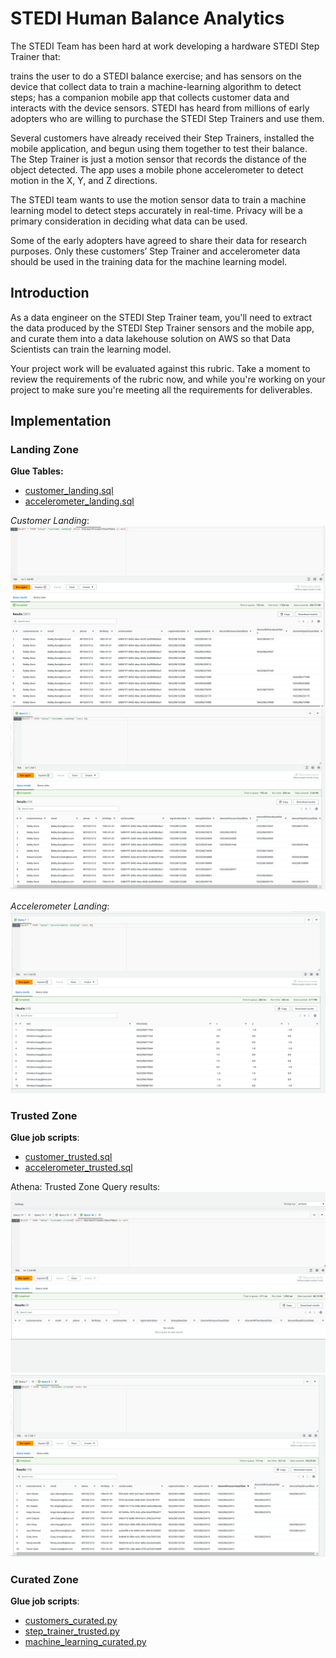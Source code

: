 # STEDI Human Balance Analytics
The STEDI Team has been hard at work developing a hardware STEDI Step Trainer that:

trains the user to do a STEDI balance exercise;
and has sensors on the device that collect data to train a machine-learning algorithm to detect steps;
has a companion mobile app that collects customer data and interacts with the device sensors.
STEDI has heard from millions of early adopters who are willing to purchase the STEDI Step Trainers and use them.

Several customers have already received their Step Trainers, installed the mobile application, and begun using them together to test their balance. The Step Trainer is just a motion sensor that records the distance of the object detected. The app uses a mobile phone accelerometer to detect motion in the X, Y, and Z directions.

The STEDI team wants to use the motion sensor data to train a machine learning model to detect steps accurately in real-time. Privacy will be a primary consideration in deciding what data can be used.

Some of the early adopters have agreed to share their data for research purposes. Only these customers’ Step Trainer and accelerometer data should be used in the training data for the machine learning model.

## Introduction
As a data engineer on the STEDI Step Trainer team, you'll need to extract the data produced by the STEDI Step Trainer sensors and the mobile app, and curate them into a data lakehouse solution on AWS so that Data Scientists can train the learning model.

Your project work will be evaluated against this rubric. Take a moment to review the requirements of the rubric now, and while you're working on your project to make sure you're meeting all the requirements for deliverables.

## Implementation

### Landing Zone

**Glue Tables:**
- [customer_landing.sql](scripts/customer_landing.sql)
- [accelerometer_landing.sql](scripts/accelerometer_landing.sql)

*Customer Landing*:
![Customer Landing](images/customer_landing.png)
![Customer Landing All](images/customer_landing_2.png)


*Accelerometer Landing*:
![Accelerometer Landing](images/accelerometer_landing.png)


### Trusted Zone
**Glue job scripts**:
- [customer_trusted.sql](scripts/customer_trusted.py)
- [accelerometer_trusted.sql](scripts/accelerometer_trusted.py)


Athena: Trusted Zone Query results:
![Customer Trusted](images/customer_trusted.png)
![Customer Trusted All](images/customer_trusted_2.png)



### Curated Zone
**Glue job scripts**:
- [customers_curated.py](scripts/customers_curated.py)
- [step_trainer_trusted.py](scripts/step_trainer_trusted.py)
- [machine_learning_curated.py](scripts/machine_learning_curated.py)


